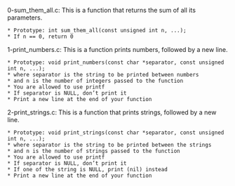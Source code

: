 0-sum_them_all.c: This is a function that returns the sum of all its parameters.

	* Prototype: int sum_them_all(const unsigned int n, ...);
	* If n == 0, return 0

1-print_numbers.c: This is a function prints numbers, followed by a new line.

	* Prototype: void print_numbers(const char *separator, const unsigned int n, ...);
	* where separator is the string to be printed between numbers
	* and n is the number of integers passed to the function
	* You are allowed to use printf
	* If separator is NULL, don’t print it
	* Print a new line at the end of your function

2-print_strings.c: This is a function that prints strings, followed by a new line.

	* Prototype: void print_strings(const char *separator, const unsigned int n, ...);
	* where separator is the string to be printed between the strings
	* and n is the number of strings passed to the function
	* You are allowed to use printf
	* If separator is NULL, don’t print it
	* If one of the string is NULL, print (nil) instead
	* Print a new line at the end of your function
